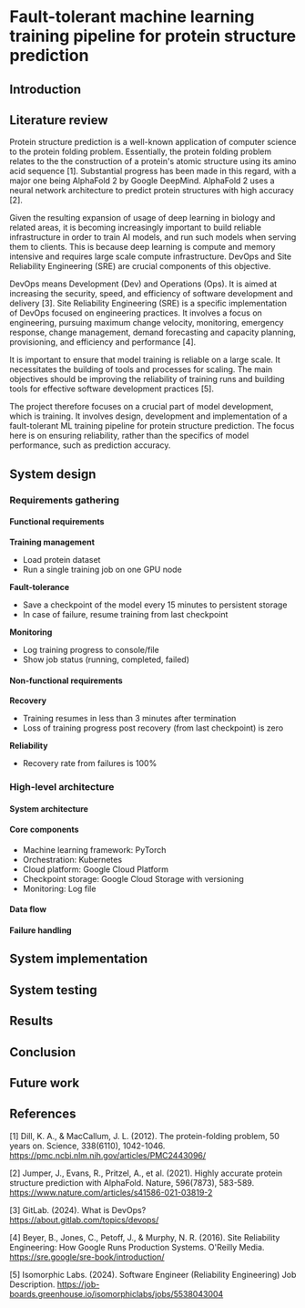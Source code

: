 # Fault-tolerant machine learning training pipeline for protein structure prediction
## Introduction
## Literature review
Protein structure prediction is a well-known application of computer science to the protein folding problem. Essentially, the protein folding problem relates to the the construction of a protein's atomic structure using its amino acid sequence [1]. Substantial progress has been made in this regard, with a major one being AlphaFold 2 by Google DeepMind. AlphaFold 2 uses a neural network architecture to predict protein structures with high accuracy [2].

Given the resulting expansion of usage of deep learning in biology and related areas, it is becoming increasingly important to build reliable infrastructure in order to train AI models, and run such models when serving them to clients. This is because deep learning is compute and memory intensive and requires large scale compute infrastructure. DevOps and Site Reliability Engineering (SRE) are crucial components of this objective.

DevOps means Development (Dev) and Operations (Ops). It is aimed at increasing the security, speed, and efficiency of software development and delivery [3]. Site Reliability Engineering (SRE) is a specific implementation of DevOps focused on engineering practices. It involves a focus on engineering, pursuing maximum change velocity, monitoring, emergency response, change management, demand forecasting and capacity planning, provisioning, and efficiency and performance [4].

It is important to ensure that model training is reliable on a large scale. It necessitates the building of tools and processes for scaling. The main objectives should be improving the reliability of training runs and building tools for effective software development practices [5].

The project therefore focuses on a crucial part of  model development, which is training. It involves design, development and implementation of a fault-tolerant ML training pipeline for protein structure prediction. The focus here is on ensuring reliability, rather than the specifics of model performance, such as prediction accuracy.
## System design
### Requirements gathering
#### Functional requirements

**Training management**
- Load protein dataset
- Run a single training job on one GPU node

**Fault-tolerance**
- Save a checkpoint of the model every 15 minutes to persistent storage
- In case of failure, resume training from last checkpoint

**Monitoring**
- Log training progress to console/file
- Show job status (running, completed, failed)

#### Non-functional requirements

**Recovery**
- Training resumes in less than 3 minutes after termination
- Loss of training progress post recovery (from last checkpoint) is zero

**Reliability**
- Recovery rate from failures is 100%

### High-level architecture
#### System architecture
#### Core components
- Machine learning framework: PyTorch
- Orchestration: Kubernetes
- Cloud platform: Google Cloud Platform
- Checkpoint storage: Google Cloud Storage with versioning
- Monitoring: Log file
#### Data flow
#### Failure handling
## System implementation
## System testing
## Results
## Conclusion
## Future work
## References
[1] Dill, K. A., & MacCallum, J. L. (2012). The protein-folding problem, 50 years on. Science, 338(6110), 1042-1046. https://pmc.ncbi.nlm.nih.gov/articles/PMC2443096/

[2] Jumper, J., Evans, R., Pritzel, A., et al. (2021). Highly accurate protein structure prediction with AlphaFold. Nature, 596(7873), 583-589. https://www.nature.com/articles/s41586-021-03819-2

[3] GitLab. (2024). What is DevOps? https://about.gitlab.com/topics/devops/

[4] Beyer, B., Jones, C., Petoff, J., & Murphy, N. R. (2016). Site Reliability Engineering: How Google Runs Production Systems. O'Reilly Media. https://sre.google/sre-book/introduction/

[5] Isomorphic Labs. (2024). Software Engineer (Reliability Engineering) Job Description. https://job-boards.greenhouse.io/isomorphiclabs/jobs/5538043004